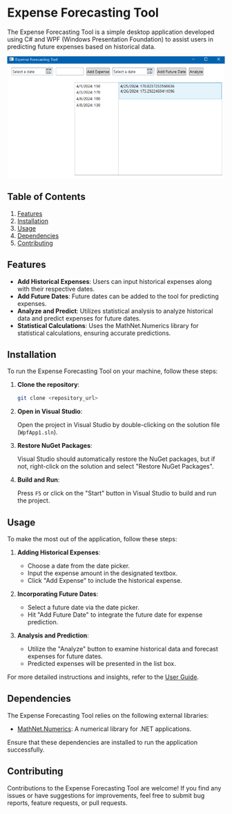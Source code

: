 # Expense Forecasting Tool

The Expense Forecasting Tool is a simple desktop application developed using C# and WPF (Windows Presentation Foundation) to assist users in predicting future expenses based on historical data.

![Alt Text](Documentation/screenshots/5Result.png)


## Table of Contents

1. [Features](#features)
2. [Installation](#installation)
3. [Usage](#usage)
4. [Dependencies](#dependencies)
5. [Contributing](#contributing)

## Features

- **Add Historical Expenses**: Users can input historical expenses along with their respective dates.
- **Add Future Dates**: Future dates can be added to the tool for predicting expenses.
- **Analyze and Predict**: Utilizes statistical analysis to analyze historical data and predict expenses for future dates.
- **Statistical Calculations**: Uses the MathNet.Numerics library for statistical calculations, ensuring accurate predictions.

## Installation

To run the Expense Forecasting Tool on your machine, follow these steps:

1. **Clone the repository**:

    ```bash
    git clone <repository_url>
    ```

2. **Open in Visual Studio**:

    Open the project in Visual Studio by double-clicking on the solution file (`WpfApp1.sln`).

3. **Restore NuGet Packages**:

    Visual Studio should automatically restore the NuGet packages, but if not, right-click on the solution and select "Restore NuGet Packages".

4. **Build and Run**:

    Press `F5` or click on the "Start" button in Visual Studio to build and run the project.

## Usage

To make the most out of the application, follow these steps:

1. **Adding Historical Expenses**:
    - Choose a date from the date picker.
    - Input the expense amount in the designated textbox.
    - Click "Add Expense" to include the historical expense.

2. **Incorporating Future Dates**:
    - Select a future date via the date picker.
    - Hit "Add Future Date" to integrate the future date for expense prediction.

3. **Analysis and Prediction**:
    - Utilize the "Analyze" button to examine historical data and forecast expenses for future dates.
    - Predicted expenses will be presented in the list box.

For more detailed instructions and insights, refer to the [User Guide](/Documentation/UserGuide.md).

## Dependencies

The Expense Forecasting Tool relies on the following external libraries:

- [MathNet.Numerics](https://www.nuget.org/packages/MathNet.Numerics/): A numerical library for .NET applications.

Ensure that these dependencies are installed to run the application successfully.

## Contributing

Contributions to the Expense Forecasting Tool are welcome! If you find any issues or have suggestions for improvements, feel free to submit bug reports, feature requests, or pull requests.
